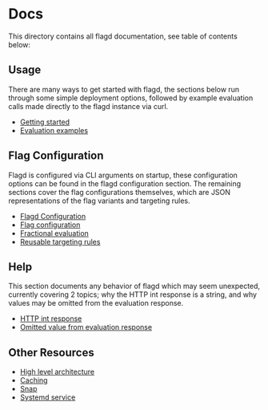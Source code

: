 # Docs

This directory contains all flagd documentation, see table of contents below:

## Usage

There are many ways to get started with flagd, the sections below run through some simple deployment options, followed by example evaluation calls made directly to the flagd instance via curl.

- [Getting started](https://github.com/open-feature/flagd/blob/main/docs/usage/getting_started.md)
- [Evaluation examples](https://github.com/open-feature/flagd/blob/main/docs/usage/evaluation_examples.md)

## Flag Configuration

Flagd is configured via CLI arguments on startup, these configuration options can be found in the flagd configuration section. The remaining sections cover the flag configurations themselves, which are JSON representations of the flag variants and targeting rules.

- [Flagd Configuration](https://github.com/open-feature/flagd/blob/main/docs/configuration/configuration.md)
- [Flag configuration](https://github.com/open-feature/flagd/blob/main/docs/configuration/flag_configuration.md)
- [Fractional evaluation](https://github.com/open-feature/flagd/blob/main/docs/configuration/fractional_evaluation.md)
- [Reusable targeting rules](https://github.com/open-feature/flagd/blob/main/docs/configuration/reusable_targeting_rules.md)

## Help

This section documents any behavior of flagd which may seem unexpected, currently covering 2 topics; why the HTTP int response is a string, and why values may be omitted from the evaluation response.

- [HTTP int response](https://github.com/open-feature/flagd/blob/main/docs/help/http_int_response.md)
- [Omitted value from evaluation response](https://github.com/open-feature/flagd/blob/main/docs/help/omitted_value_from_response.md)

## Other Resources
- [High level architecture](https://github.com/open-feature/flagd/blob/main/docs/other_resources/high_level_architecture.md)
- [Caching](https://github.com/open-feature/flagd/blob/main/docs/other_resources/caching.md)
- [Snap](https://github.com/open-feature/flagd/blob/main/docs/other_resources/snap.md)
- [Systemd service](https://github.com/open-feature/flagd/blob/main/docs/other_resources/systemd_service.md)